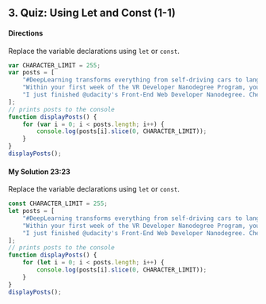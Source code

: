 ## 3. Quiz: Using Let and Const (1-1)

#### Directions
Replace the variable declarations using `let` or `const`.

```javascript
var CHARACTER_LIMIT = 255;
var posts = [
	"#DeepLearning transforms everything from self-driving cars to language translations. AND it's our new Nanodegree!",
	"Within your first week of the VR Developer Nanodegree Program, you'll make your own virtual reality app",
	"I just finished @udacity's Front-End Web Developer Nanodegree. Check it out!"
];
// prints posts to the console
function displayPosts() {
	for (var i = 0; i < posts.length; i++) {
		console.log(posts[i].slice(0, CHARACTER_LIMIT));
	}
}
displayPosts();
```

#### My Solution 23:23
Replace the variable declarations using `let` or `const`.

```javascript
const CHARACTER_LIMIT = 255;
let posts = [
	"#DeepLearning transforms everything from self-driving cars to language translations. AND it's our new Nanodegree!",
	"Within your first week of the VR Developer Nanodegree Program, you'll make your own virtual reality app",
	"I just finished @udacity's Front-End Web Developer Nanodegree. Check it out!"
];
// prints posts to the console
function displayPosts() {
	for (let i = 0; i < posts.length; i++) {
		console.log(posts[i].slice(0, CHARACTER_LIMIT));
	}
}
displayPosts();
```

